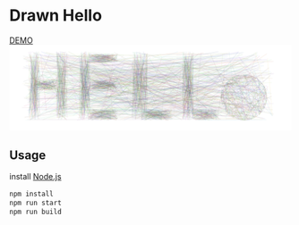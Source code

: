 # Drawn Hello
[DEMO](https://thomomit.github.io/heymoon/build/)
![Shoot](drawnhelloshot.png)

## Usage

install [Node.js](https://nodejs.org)

```
npm install
npm run start
npm run build
```